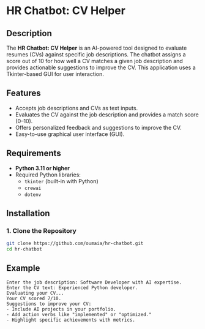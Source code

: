 # HR Chatbot: CV Helper

## Description
The **HR Chatbot: CV Helper** is an AI-powered tool designed to evaluate resumes (CVs) against specific job descriptions. The chatbot assigns a score out of 10 for how well a CV matches a given job description and provides actionable suggestions to improve the CV. This application uses a Tkinter-based GUI for user interaction.

## Features
- Accepts job descriptions and CVs as text inputs.
- Evaluates the CV against the job description and provides a match score (0–10).
- Offers personalized feedback and suggestions to improve the CV.
- Easy-to-use graphical user interface (GUI).

## Requirements
- **Python 3.11 or higher**
- Required Python libraries:
  - `tkinter` (built-in with Python)
  - `crewai`
  - `dotenv`

## Installation

### 1. Clone the Repository
```bash
git clone https://github.com/oumaia/hr-chatbot.git
cd hr-chatbot

   ```

## Example

```plaintext
Enter the job description: Software Developer with AI expertise.
Enter the CV text: Experienced Python developer.
Evaluating your CV...
Your CV scored 7/10.
Suggestions to improve your CV:
- Include AI projects in your portfolio.
- Add action verbs like "implemented" or "optimized."
- Highlight specific achievements with metrics.
```
